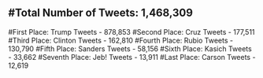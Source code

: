 #Total Number of Tweets: 1,468,309 
---
#First Place: Trump Tweets - 878,853
#Second Place: Cruz Tweets - 177,511
#Third Place: Clinton Tweets - 162,810
#Fourth Place: Rubio Tweets - 130,790
#Fifth Place: Sanders Tweets - 58,156
#Sixth Place: Kasich Tweets - 33,662
#Seventh Place: Jeb! Tweets - 13,911
#Last Place: Carson Tweets - 12,619
